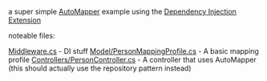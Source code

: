 a super simple [AutoMapper](https://github.com/AutoMapper/AutoMapper) example using the [Dependency Injection Extension](https://github.com/AutoMapper/AutoMapper.Extensions.Microsoft.DependencyInjection)

noteable files:

[Middleware.cs](Middleware.cs) - DI stuff
[Model/PersonMappingProfile.cs](Model/PersonMappingProfile.cs) - A basic mapping profile
[Controllers/PersonController.cs](Controllers/PersonController.cs) - A controller that uses AutoMapper (this should actually use the repository pattern instead)

